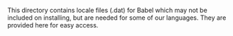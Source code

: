 This directory contains locale files (.dat) for Babel which may not be included on installing, but are needed for some of our languages. They are provided here for easy access.